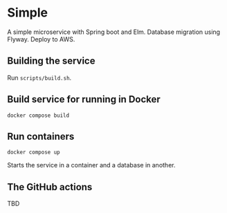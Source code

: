 # Simple

A simple microservice with Spring boot and Elm. Database migration using Flyway. Deploy to AWS.

## Building the service

Run `scripts/build.sh`.

## Build service for running in Docker

`docker compose build`

## Run containers

`docker compose up`

Starts the service in a container and a database in another.

## The GitHub actions

TBD

